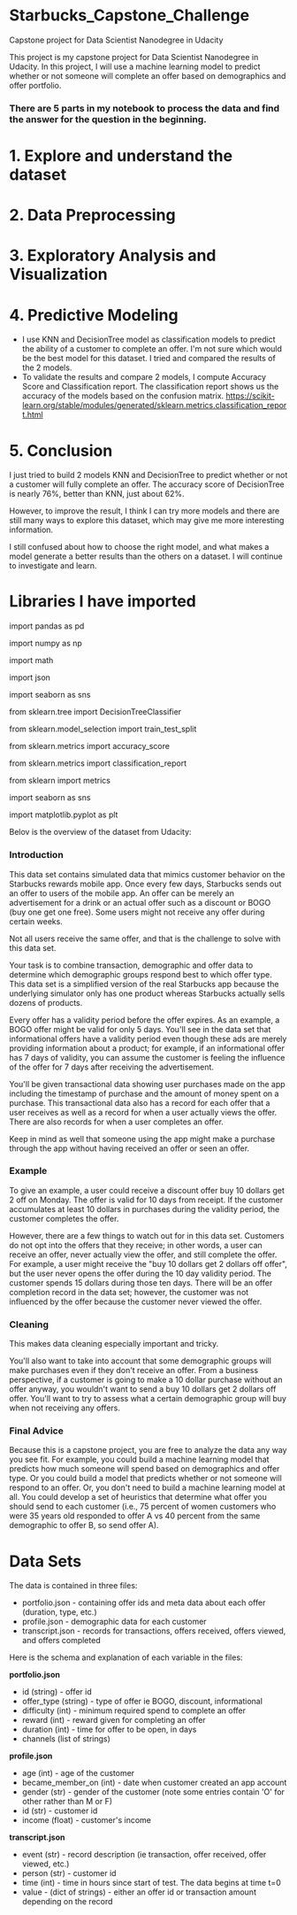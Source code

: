 # Starbucks_Capstone_Challenge
Capstone project for Data Scientist Nanodegree in Udacity

This project is my capstone project for Data Scientist Nanodegree in Udacity.
In this project, I will use a machine learning model to predict whether or not someone will complete an offer based on demographics and offer portfolio.

### There are 5 parts in my notebook to process the data and find the answer for the question in the beginning.

# 1. Explore and understand the dataset
# 2. Data Preprocessing
# 3. Exploratory Analysis and Visualization
# 4. Predictive Modeling
  - I use KNN and DecisionTree model as classification models to predict the ability of a customer to complete an offer. I'm not sure which would be the best model for this dataset. I tried and compared the results of the 2 models.
  - To validate the results and compare 2 models, I compute Accuracy Score and Classification report. The classification report shows us the accuracy of the models based on the confusion matrix.
  https://scikit-learn.org/stable/modules/generated/sklearn.metrics.classification_report.html

# 5. Conclusion
I just tried to build 2 models KNN and DecisionTree to predict whether or not a customer will fully complete an offer. The accuracy score of DecisionTree is nearly 76%, better than KNN, just about 62%. 

However, to improve the result, I think I can try more models and there are still many ways to explore this dataset, which may give me more interesting information.

I still confused about how to choose the right model, and what makes a model generate a better results than the others on a dataset. I will continue to investigate and learn.

# Libraries I have imported


import pandas as pd

import numpy as np

import math

import json

import seaborn as sns

from sklearn.tree import DecisionTreeClassifier

from sklearn.model_selection import train_test_split

from sklearn.metrics import accuracy_score

from sklearn.metrics import classification_report

from sklearn import metrics

import seaborn as sns

import matplotlib.pyplot as plt




Belov is the overview of the dataset from Udacity:

### Introduction

This data set contains simulated data that mimics customer behavior on the Starbucks rewards mobile app. Once every few days, Starbucks sends out an offer to users of the mobile app. An offer can be merely an advertisement for a drink or an actual offer such as a discount or BOGO (buy one get one free). Some users might not receive any offer during certain weeks. 

Not all users receive the same offer, and that is the challenge to solve with this data set.

Your task is to combine transaction, demographic and offer data to determine which demographic groups respond best to which offer type. This data set is a simplified version of the real Starbucks app because the underlying simulator only has one product whereas Starbucks actually sells dozens of products.

Every offer has a validity period before the offer expires. As an example, a BOGO offer might be valid for only 5 days. You'll see in the data set that informational offers have a validity period even though these ads are merely providing information about a product; for example, if an informational offer has 7 days of validity, you can assume the customer is feeling the influence of the offer for 7 days after receiving the advertisement.

You'll be given transactional data showing user purchases made on the app including the timestamp of purchase and the amount of money spent on a purchase. This transactional data also has a record for each offer that a user receives as well as a record for when a user actually views the offer. There are also records for when a user completes an offer. 

Keep in mind as well that someone using the app might make a purchase through the app without having received an offer or seen an offer.

### Example

To give an example, a user could receive a discount offer buy 10 dollars get 2 off on Monday. The offer is valid for 10 days from receipt. If the customer accumulates at least 10 dollars in purchases during the validity period, the customer completes the offer.

However, there are a few things to watch out for in this data set. Customers do not opt into the offers that they receive; in other words, a user can receive an offer, never actually view the offer, and still complete the offer. For example, a user might receive the "buy 10 dollars get 2 dollars off offer", but the user never opens the offer during the 10 day validity period. The customer spends 15 dollars during those ten days. There will be an offer completion record in the data set; however, the customer was not influenced by the offer because the customer never viewed the offer.

### Cleaning

This makes data cleaning especially important and tricky.

You'll also want to take into account that some demographic groups will make purchases even if they don't receive an offer. From a business perspective, if a customer is going to make a 10 dollar purchase without an offer anyway, you wouldn't want to send a buy 10 dollars get 2 dollars off offer. You'll want to try to assess what a certain demographic group will buy when not receiving any offers.

### Final Advice

Because this is a capstone project, you are free to analyze the data any way you see fit. For example, you could build a machine learning model that predicts how much someone will spend based on demographics and offer type. Or you could build a model that predicts whether or not someone will respond to an offer. Or, you don't need to build a machine learning model at all. You could develop a set of heuristics that determine what offer you should send to each customer (i.e., 75 percent of women customers who were 35 years old responded to offer A vs 40 percent from the same demographic to offer B, so send offer A).

# Data Sets

The data is contained in three files:

* portfolio.json - containing offer ids and meta data about each offer (duration, type, etc.)
* profile.json - demographic data for each customer
* transcript.json - records for transactions, offers received, offers viewed, and offers completed

Here is the schema and explanation of each variable in the files:

**portfolio.json**
* id (string) - offer id
* offer_type (string) - type of offer ie BOGO, discount, informational
* difficulty (int) - minimum required spend to complete an offer
* reward (int) - reward given for completing an offer
* duration (int) - time for offer to be open, in days
* channels (list of strings)

**profile.json**
* age (int) - age of the customer 
* became_member_on (int) - date when customer created an app account
* gender (str) - gender of the customer (note some entries contain 'O' for other rather than M or F)
* id (str) - customer id
* income (float) - customer's income

**transcript.json**
* event (str) - record description (ie transaction, offer received, offer viewed, etc.)
* person (str) - customer id
* time (int) - time in hours since start of test. The data begins at time t=0
* value - (dict of strings) - either an offer id or transaction amount depending on the record




